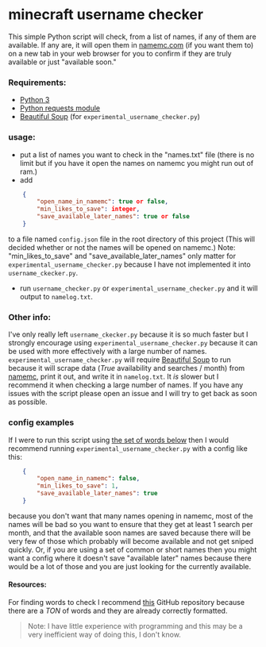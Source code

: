 # minecraft username checker

This simple Python script will check, from a list of names, if any of them are available. If any are, it will open them in [namemc.com](https://namemc.com/) (if you want them to) on a new tab in your web browser for you to confirm if they are truly available or just "available soon."

### Requirements:
- [Python 3](https://www.python.org/)
- [Python requests module](https://requests.readthedocs.io/en/master/)
- [Beautiful Soup](https://www.crummy.com/software/BeautifulSoup/bs4/doc/) (for `experimental_username_checker.py`)


### usage:
- put a list of names you want to check in the "names.txt" file (there is no limit but if you have it open the names on namemc you might run out of ram.)
- add
```json
    {
        "open_name_in_namemc": true or false,
        "min_likes_to_save": integer,
        "save_available_later_names": true or false
    }
```
 to a file named `config.json` file in the root directory of this project (This will decided whether or not the names will be opened on namemc.) Note: "min_likes_to_save" and "save_available_later_names" only matter for `experimental_username_checker.py` because I have not implemented it into `username_ckecker.py`.
-  run `username_checker.py` or `experimental_username_checker.py` and it will output to `namelog.txt`.

### Other info:
I've only really left `username_ckecker.py` because it is so much faster but I strongly encourage using `experimental_username_checker.py` because it can be used with more effectively with a large number of names.  `experimental_username_checker.py` will require [Beautiful Soup](https://www.crummy.com/software/BeautifulSoup/bs4/doc/) to run because it will scrape data (*True* availability and searches / month) from [namemc](https://namemc.com/), print it out, and write it in `namelog.txt`. It *is* slower but I recommend it when checking a large number of names.
If you have any issues with the script please open an issue and I will try to get back as soon as possible.
### config examples
If I were to run this script using [the set of words below](https://github.com/dwyl/english-words) then I would recommend running `experimental_username_checker.py` with a config like this:
```json
    {
        "open_name_in_namemc": false,
        "min_likes_to_save": 1,
        "save_available_later_names": true
    }
```
because you don't want that many names opening in namemc, most of the names will be bad so you want to ensure that they get at least 1 search per month, and that the available soon names are saved because there will be very few of those which probably will become available and not get sniped quickly. Or, if you are using a set of common or short names then you might want a config where it doesn't save "available later" names because there would be a lot of those and you are just looking for the currently available.

#### Resources:
For finding words to check I recommend [this](https://github.com/dwyl/english-words) GitHub repository because there are a *TON* of words and they are already correctly formatted.

> Note: I have little experience with programming and this may be a very inefficient way of doing this, I don't know.
